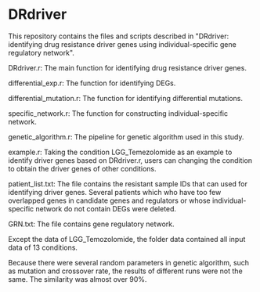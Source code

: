 # DRdriver
This repository contains the files and scripts described in "DRdriver: identifying drug resistance driver genes using individual-specific gene regulatory network".

DRdriver.r: The main function for identifying drug resistance driver genes.

differential_exp.r: The function for identifying DEGs.

differential_mutation.r: The function for identifying differential mutations.

specific_network.r: The function for constructing individual-specific network.

genetic_algorithm.r: The pipeline for genetic algorithm used in this study.

example.r: Taking the condition LGG_Temezolomide as an example to identify driver genes based on DRdriver.r, users can changing the condition to obtain the driver genes of other conditions.

patient_list.txt: The file contains the resistant sample IDs that can used for identifying driver genes. Several patients which who have too few overlapped genes in candidate genes and regulators or whose individual-specific network do not contain DEGs were deleted.

GRN.txt: The file contains gene regulatory network. 

Except the data of LGG_Temozolomide, the folder data contained all input data of 13 conditions.

Because there were several random parameters in genetic algorithm, such as mutation and crossover rate, the results of different runs were not the same. The similarity was almost over 90%.
